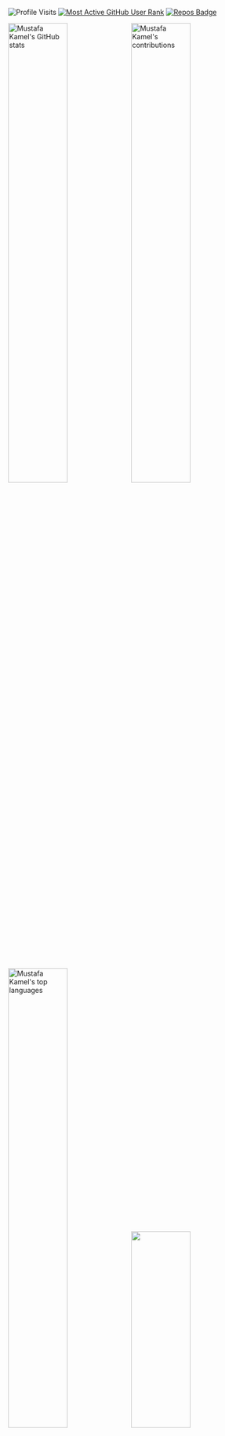 <!--
### Hi there 👋

**Mustafa-Kamel/Mustafa-Kamel** is a ✨ _special_ ✨ repository because its `README.md` (this file) appears on your GitHub profile.

Here are some ideas to get you started:

- 🔭 I’m currently working on ...
- 🌱 I’m currently learning ...
- 👯 I’m looking to collaborate on ...
- 🤔 I’m looking for help with ...
- 💬 Ask me about ...
- 📫 How to reach me: ...
- 😄 Pronouns: ...
- ⚡ Fun fact: ...
-->
![Profile Visits](https://komarev.com/ghpvc/?username=Mustafa-Kamel) [![Most Active GitHub User Rank](https://en35x4dblo21xhl.m.pipedream.net)](https://commits.top/egypt.html) [![Repos Badge](https://badges.pufler.dev/repos/Mustafa-Kamel)](https://badges.pufler.dev)

<p>
  <img width="49%" src="https://github-readme-stats-anuraghazra1.vercel.app/api?username=Mustafa-Kamel&count_private=true&include_all_commits=true&hide=contrib=false&show_icons=true&cache_seconds=1801" alt="Mustafa Kamel's GitHub stats">
  <img width="49%" src="https://github-readme-streak-stats.herokuapp.com/?user=Mustafa-Kamel" alt="Mustafa Kamel's contributions" />
</p>
<p>
  <img width="49%" src="https://github-readme-stats.vercel.app/api/top-langs/?username=Mustafa-Kamel&layout=compact&exclude_repo=null&langs_count=10" alt="Mustafa Kamel's top languages">
  <img width="49%" height="400" src ="https://activity-graph.herokuapp.com/graph?username=Mustafa-Kamel&bg_color=ffffff&color=0400ff&line=0400ff&point=03d3d&area=true&hide_border=true">
</p>
